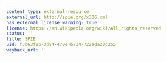 ```yaml
---
content_type: external-resource
external_url: http://spie.org/x306.xml
has_external_license_warning: true
license: https://en.wikipedia.org/wiki/All_rights_reserved
status: ''
title: SPIE
uid: f3b63f8b-3d94-470e-b734-722ada20d255
wayback_url: ''
---
```

